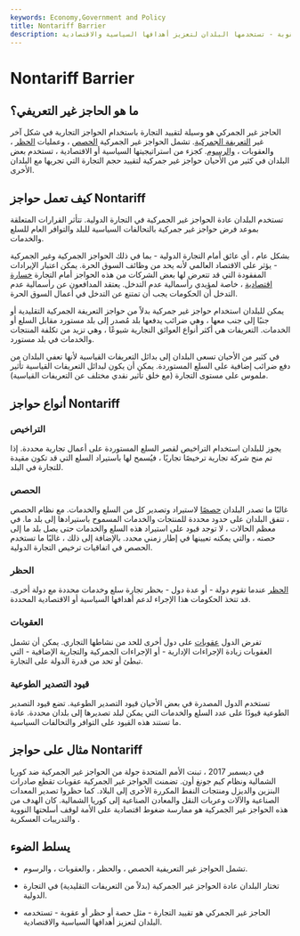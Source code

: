 ```yaml
---
keywords: Economy,Government and Policy
title: Nontariff Barrier
description: الحاجز غير الجمركي هو قيود تجارية - مثل حصة أو حظر أو عقوبة - تستخدمها البلدان لتعزيز أهدافها السياسية والاقتصادية.
---
```


# Nontariff Barrier
## ما هو الحاجز غير التعريفي؟

الحاجز غير الجمركي هو وسيلة لتقييد التجارة باستخدام الحواجز التجارية في شكل آخر غير [التعريفة الجمركية](/tariff). تشمل الحواجز غير الجمركية [الحصص](/quota) ، وعمليات [الحظر](/embargo) ، والعقوبات ، [والرسوم](/levy). كجزء من استراتيجيتها السياسية أو الاقتصادية ، تستخدم بعض البلدان في كثير من الأحيان حواجز غير جمركية لتقييد حجم التجارة التي تجريها مع البلدان الأخرى.

## كيف تعمل حواجز Nontariff

تستخدم البلدان عادة الحواجز غير الجمركية في التجارة الدولية. تتأثر القرارات المتعلقة بموعد فرض حواجز غير جمركية بالتحالفات السياسية للبلد والتوافر العام للسلع والخدمات.

بشكل عام ، أي عائق أمام التجارة الدولية - بما في ذلك الحواجز الجمركية وغير الجمركية - يؤثر على الاقتصاد العالمي لأنه يحد من وظائف السوق الحرة. يمكن اعتبار الإيرادات المفقودة التي قد تتعرض لها بعض الشركات من هذه الحواجز أمام التجارة [خسارة اقتصادية](/economicprofit) ، خاصة لمؤيدي رأسمالية عدم التدخل. يعتقد المدافعون عن رأسمالية عدم التدخل أن الحكومات يجب أن تمتنع عن التدخل في أعمال السوق الحرة.

يمكن للبلدان استخدام حواجز غير جمركية بدلاً من حواجز التعريفة الجمركية التقليدية أو جنبًا إلى جنب معها ، وهي ضرائب يدفعها بلد مُصدر إلى بلد مستورد مقابل السلع أو الخدمات. التعريفات هي أكثر أنواع العوائق التجارية شيوعًا ، وهي تزيد من تكلفة المنتجات والخدمات في بلد مستورد.

في كثير من الأحيان تسعى البلدان إلى بدائل التعريفات القياسية لأنها تعفي البلدان من دفع ضرائب إضافية على السلع المستوردة. يمكن أن يكون لبدائل التعريفات القياسية تأثير ملموس على مستوى التجارة (مع خلق تأثير نقدي مختلف عن التعريفات القياسية).

## أنواع حواجز Nontariff

### التراخيص

يجوز للبلدان استخدام التراخيص لقصر السلع المستوردة على أعمال تجارية محددة. إذا تم منح شركة تجارية ترخيصًا تجاريًا ، فيُسمح لها باستيراد السلع التي قد تكون مقيدة للتجارة في البلد.

### الحصص

غالبًا ما تصدر البلدان [حصصًا](/quota) لاستيراد وتصدير كل من السلع والخدمات. مع نظام الحصص ، تتفق البلدان على حدود محددة للمنتجات والخدمات المسموح باستيرادها إلى بلد ما. في معظم الحالات ، لا توجد قيود على استيراد هذه السلع والخدمات حتى يصل بلد ما إلى حصته ، والتي يمكنه تعيينها في إطار زمني محدد. بالإضافة إلى ذلك ، غالبًا ما تستخدم الحصص في اتفاقيات ترخيص التجارة الدولية.

### الحظر

[الحظر](/embargo) عندما تقوم دولة - أو عدة دول - بحظر تجارة سلع وخدمات محددة مع دولة أخرى. قد تتخذ الحكومات هذا الإجراء لدعم أهدافها السياسية أو الاقتصادية المحددة.

### العقوبات

تفرض الدول [عقوبات](/tradesanction) على دول أخرى للحد من نشاطها التجاري. يمكن أن تشمل العقوبات زيادة الإجراءات الإدارية - أو الإجراءات الجمركية والتجارية الإضافية - التي تبطئ أو تحد من قدرة الدولة على التجارة.

### قيود التصدير الطوعية

تستخدم الدول المصدرة في بعض الأحيان قيود التصدير الطوعية. تضع قيود التصدير الطوعية قيودًا على عدد السلع والخدمات التي يمكن لبلد تصديرها إلى بلدان محددة. عادة ما تستند هذه القيود على التوافر والتحالفات السياسية.

## مثال على حواجز Nontariff

في ديسمبر 2017 ، تبنت الأمم المتحدة جولة من الحواجز غير الجمركية ضد كوريا الشمالية ونظام كيم جونغ أون. تضمنت الحواجز غير الجمركية عقوبات تقطع صادرات البنزين والديزل ومنتجات النفط المكررة الأخرى إلى البلاد. كما حظروا تصدير المعدات الصناعية والآلات وعربات النقل والمعادن الصناعية إلى كوريا الشمالية. كان الهدف من هذه الحواجز غير الجمركية هو ممارسة ضغوط اقتصادية على الأمة لوقف أسلحتها النووية والتدريبات العسكرية .

## يسلط الضوء

- تشمل الحواجز غير التعريفية الحصص ، والحظر ، والعقوبات ، والرسوم.

- تختار البلدان عادة الحواجز غير الجمركية (بدلاً من التعريفات التقليدية) في التجارة الدولية.

- الحاجز غير الجمركي هو تقييد التجارة - مثل حصة أو حظر أو عقوبة - تستخدمه البلدان لتعزيز أهدافها السياسية والاقتصادية.

